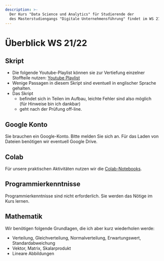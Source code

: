 ```yaml
---
description: >-
  Der Kurs "Data Science und Analytics" für Studierende der
  des Masterstudiengangs "Digitale Unternehmensführung" findet im WS 21/22 an der HAW Landshut statt.
---
```


# Überblick WS 21/22



## Skript

- Die folgende Youtube-Playlist können sie zur Vertiefung einzelner Stoffteile nutzen: [Youtube Playlist](https://youtube.com/playlist?list=PLfGN40VwjduJPvtP9QUjC0rjM6-ePT9bg)
- Wenige Passagen in diesem Skript sind eventuell in englischer Sprache gehalten.
- Das Skript 
  - befindet sich in Teilen im Aufbau, leichte Fehler sind also möglich (für Hinweise bin ich dankbar)
  - geht nach der Prüfung off-line.



## Google Konto

Sie brauchen ein Google-Konto. Bitte melden Sie sich an. Für das Laden von Dateien benötigen wir eventuell Google Drive.



## Colab

Für unsere praktischen Aktivitäten nutzen wir die [Colab-Notebooks](https://colab.research.google.com/). 



## Programmierkenntnisse

Programmierkenntnisse sind nicht erforderlich. Sie werden das Nötige  im Kurs lernen.



## Mathematik

Wir benötigen folgende Grundlagen, die ich aber kurz wiederholen werde:

- Verteilung, Gleichverteilung, Normalverteilung, Erwartungswert, Standardabweichung
- Vektor, Matrix, Skalarprodukt
- Lineare Abbildungen
